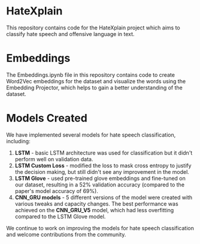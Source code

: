 # **HateXplain**

This repository contains code for the HateXplain project which aims to classify hate speech and offensive language in text.

# **Embeddings**
The Embeddings.ipynb file in this repository contains code to create Word2Vec embeddings for the dataset and visualize the words using the Embedding Projector, which helps to gain a better understanding of the dataset.

# **Models Created**

We have implemented several models for hate speech classification, including:

1) **LSTM** - basic LSTM architecture was used for classification but it didn't perform well on validation data.
2) **LSTM Custom Loss** - modified the loss to mask cross entropy to justify the decision making, but still didn't see any improvement in the model.
3) **LSTM Glove** - used pre-trained glove embeddings and fine-tuned on our dataset, resulting in a 52% validation accuracy (compared to the paper's model accuracy of 69%).
4) **CNN_GRU models** - 5 different versions of the model were created with various tweaks and capacity changes. The best performance was achieved on the **CNN_GRU_V5** model, which had less overfitting compared to the LSTM Glove model.


We continue to work on improving the models for hate speech classification and welcome contributions from the community.
